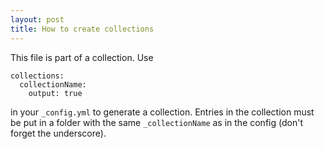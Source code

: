 ```yaml
---
layout: post
title: How to create collections
---
```


This file is part of a collection.
Use 
```
collections:
  collectionName:
    output: true
```
in your `_config.yml` to generate a collection. Entries in the collection must be put in a folder with the same `_collectionName` as in the config (don't forget the underscore).
